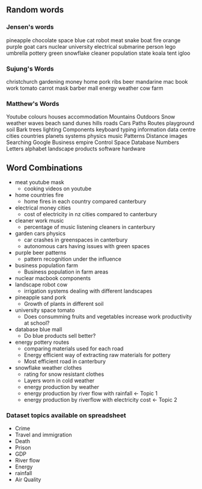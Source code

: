 ## Random words
### Jensen's words  
pineapple 
chocolate
space
blue
cat
robot
meat
snake
boat
fire
orange
purple
goat
cars
nuclear
university
electrical
submarine
person
lego
umbrella
pottery
green
snowflake
cleaner
population
state
koala
tent
igloo

### Sujung's Words 
christchurch
gardening
money
home
pork ribs
beer
mandarine
mac book
work
tomato
carrot
mask
barber
mall
energy
weather
cow
farm

### Matthew's Words  
Youtube 
colours 
houses 
accommodation 
Mountains
 Outdoors
 Snow
 weather 
waves 
beach 
sand 
dunes 
hills 
roads 
Cars
 Paths
 Routes
 playground 
soil 
Bark
 trees 
lighting 
Components
 keyboard 
typing 
information 
data 
centre 
cities 
countries 
planets 
systems 
physics 
music 
Patterns
 Distance
 images 
Searching
 Google
 Business
 empire 
Control
 Space
 Database
 Numbers
 Letters
 alphabet 
landscape 
products 
software 
hardware


## Word Combinations
- meat youtube mask
  - cooking videos on youtube 
- home countries fire 
  - home fires in each country compared canterbury
- electrical money cities 
  - cost of electricity in nz cities compared to canterbury
- cleaner work music 
  - percentage of music listening cleaners in canterbury
- garden cars physics 
  - car crashes in greenspaces in canterbury  
  - autonomous cars having issues with green spaces  
- purple beer patterns 
  - pattern recognition under the influence
- business population farm 
  - Business population in farm areas
- nuclear macbook components 
- landscape robot cow 
  - irrigation systems dealing with different landscapes
- pineapple sand pork 
  - Growth of plants in different soil
- university space tomato 
  - Does consumming fruits and vegetables increase work productivity at school?
- database blue mall 
  - Do blue products sell better?
- energy pottery routes 
  - comparing materials used for each road
  - Energy efficient way of extracting raw materials for pottery  
  - Most efficient road in canterbury  
- snowflake weather clothes 
  - rating for snow resistant clothes
  - Layers worn in cold weather  
  - energy production by weather  
  - energy production by river flow with rainfall <- Topic 1
  - energy production by riverflow with electricity cost <- Topic 2


### Dataset topics available on spreadsheet
- Crime
- Travel and immigration
- Death
- Prison
- GDP
- River flow 
- Energy 
- rainfall
- Air Quality

